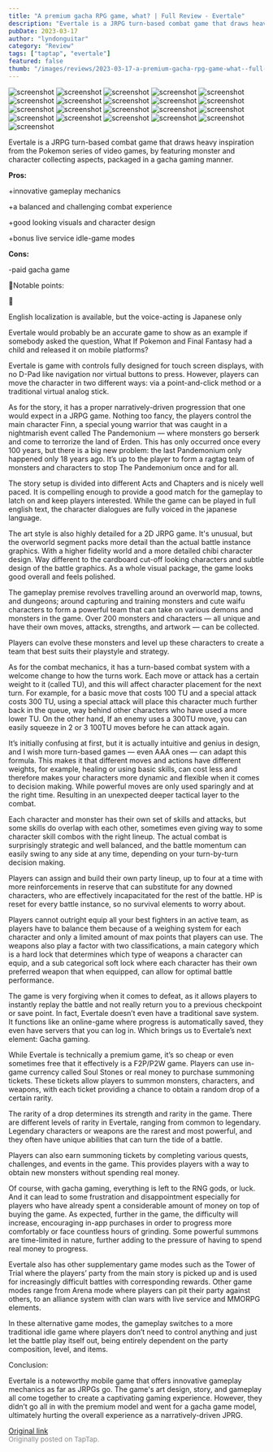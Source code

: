 ```yaml
---
title: "A premium gacha RPG game, what? | Full Review - Evertale"
description: "Evertale is a JRPG turn-based combat game that draws heavy inspiration from the Pokemon series of video games, by featuring monster and character collecting aspects, packaged in a gacha gaming manner."
pubDate: 2023-03-17
author: "lyndonguitar"
category: "Review"
tags: ["taptap", "evertale"]
featured: false
thumb: "/images/reviews/2023-03-17-a-premium-gacha-rpg-game-what--full-review---evertale-0.avif"
---
```


<div class="gallery">
  <img src="/images/reviews/2023-03-17-a-premium-gacha-rpg-game-what--full-review---evertale-0.avif" alt="screenshot" />
  <img src="/images/reviews/2023-03-17-a-premium-gacha-rpg-game-what--full-review---evertale-1.avif" alt="screenshot" />
  <img src="/images/reviews/2023-03-17-a-premium-gacha-rpg-game-what--full-review---evertale-2.avif" alt="screenshot" />
  <img src="/images/reviews/2023-03-17-a-premium-gacha-rpg-game-what--full-review---evertale-3.avif" alt="screenshot" />
  <img src="/images/reviews/2023-03-17-a-premium-gacha-rpg-game-what--full-review---evertale-4.avif" alt="screenshot" />
  <img src="/images/reviews/2023-03-17-a-premium-gacha-rpg-game-what--full-review---evertale-5.avif" alt="screenshot" />
  <img src="/images/reviews/2023-03-17-a-premium-gacha-rpg-game-what--full-review---evertale-6.avif" alt="screenshot" />
  <img src="/images/reviews/2023-03-17-a-premium-gacha-rpg-game-what--full-review---evertale-7.avif" alt="screenshot" />
  <img src="/images/reviews/2023-03-17-a-premium-gacha-rpg-game-what--full-review---evertale-8.avif" alt="screenshot" />
  <img src="/images/reviews/2023-03-17-a-premium-gacha-rpg-game-what--full-review---evertale-9.avif" alt="screenshot" />
  <img src="/images/reviews/2023-03-17-a-premium-gacha-rpg-game-what--full-review---evertale-10.avif" alt="screenshot" />
  <img src="/images/reviews/2023-03-17-a-premium-gacha-rpg-game-what--full-review---evertale-11.avif" alt="screenshot" />
  <img src="/images/reviews/2023-03-17-a-premium-gacha-rpg-game-what--full-review---evertale-12.avif" alt="screenshot" />
  <img src="/images/reviews/2023-03-17-a-premium-gacha-rpg-game-what--full-review---evertale-13.avif" alt="screenshot" />
  <img src="/images/reviews/2023-03-17-a-premium-gacha-rpg-game-what--full-review---evertale-14.avif" alt="screenshot" />
  <img src="/images/reviews/2023-03-17-a-premium-gacha-rpg-game-what--full-review---evertale-15.avif" alt="screenshot" />
  <img src="/images/reviews/2023-03-17-a-premium-gacha-rpg-game-what--full-review---evertale-16.avif" alt="screenshot" />
  <img src="/images/reviews/2023-03-17-a-premium-gacha-rpg-game-what--full-review---evertale-17.avif" alt="screenshot" />
  <img src="/images/reviews/2023-03-17-a-premium-gacha-rpg-game-what--full-review---evertale-18.avif" alt="screenshot" />
  <img src="/images/reviews/2023-03-17-a-premium-gacha-rpg-game-what--full-review---evertale-19.avif" alt="screenshot" />
  <img src="/images/reviews/2023-03-17-a-premium-gacha-rpg-game-what--full-review---evertale-20.avif" alt="screenshot" />
</div>

Evertale is a JRPG turn-based combat game that draws heavy inspiration from the Pokemon series of video games, by featuring monster and character collecting aspects, packaged in a gacha gaming manner.


**Pros:**


+innovative gameplay mechanics

+a balanced and challenging combat experience

+good looking visuals and character design

+bonus live service idle-game modes


**Cons:**


-paid gacha game

📝Notable points:

📝

English localization is available, but the voice-acting is Japanese only

Evertale would probably be an accurate game to show as an example if somebody asked the question, What If Pokemon and Final Fantasy had a child and released it on mobile platforms?

Evertale is game with controls fully designed for touch screen displays, with no D-Pad like navigation nor virtual buttons to press. However, players can move the character in two different ways: via a point-and-click method or a traditional virtual analog stick.

As for the story, it has a proper narratively-driven progression that one would expect in a JRPG game. Nothing too fancy, the players control the main character Finn, a special young warrior that was caught in a nightmarish event called The Pandemonium — where monsters go berserk and come to terrorize the land of Erden. This has only occurred once every 100 years, but there is a big new problem: the last Pandemonium only happened only 18 years ago. It’s up to the player to form a ragtag team of monsters and characters to stop The Pandemonium once and for all.

The story setup is divided into different Acts and Chapters and is nicely well paced. It is compelling enough to provide a good match for the gameplay to latch on and keep players interested. While the game can be played in full english text, the character dialogues are fully voiced in the japanese language.

The art style is also highly detailed for a 2D JRPG game. It's unusual, but the overworld segment packs more detail than the actual battle instance graphics. With a higher fidelity world and a more detailed chibi character design. Way different to the cardboard cut-off looking characters and subtle design of the battle graphics. As a whole visual package, the game looks good overall and feels polished.

The gameplay premise revolves travelling around an overworld map, towns, and dungeons; around capturing and training monsters and cute waifu characters to form a powerful team that can take on various demons and monsters in the game. Over 200 monsters and characters  — all unique and have their own moves, attacks, strengths, and artwork — can be collected.

Players can evolve these monsters and level up these characters to create a team that best suits their playstyle and strategy.

As for the combat mechanics, it has a turn-based combat system with a welcome change to how the turns work. Each move or attack has a certain weight to it (called TU), and this will affect character placement for the next turn. For example, for a basic move that costs 100 TU and a special attack costs 300 TU, using a special attack will place this character much further back in the queue, way behind other characters who have used a more lower TU. On the other hand, If an enemy uses a 300TU move, you can easily squeeze in 2 or 3 100TU moves before he can attack again.

It’s initially confusing at first, but it is actually intuitive and genius in design, and I wish more turn-based games — even AAA ones — can adapt this formula. This makes it that different moves and actions have different weights, for example, healing or using basic skills, can cost less and therefore makes your characters more dynamic and flexible when it comes to decision making. While powerful moves are only used sparingly and at the right time. Resulting in an unexpected deeper tactical layer to the combat.

Each character and monster has their own set of skills and attacks, but some skills do overlap with each other, sometimes even giving way to some character skill combos with the right lineup. The actual combat is surprisingly strategic and well balanced, and the battle momentum can easily swing to any side at any time, depending on your turn-by-turn decision making.

Players can assign and build their own party lineup, up to four at a time with more reinforcements in reserve that can substitute for any downed characters, who are effectively incapacitated for the rest of the battle. HP is reset for every battle instance, so no survival elements to worry about.

Players cannot outright equip all your best fighters in an active team, as players have to balance them because of a weighing system for each character and only a limited amount of max points that players can use. The weapons also play a factor with two classifications, a main category which is a hard lock that determines which type of weapons a character can equip, and a sub categorical soft lock where each character has their own preferred weapon that when equipped, can allow for optimal battle performance.

The game is very forgiving when it comes to defeat, as it allows players to instantly replay the battle and not really return you to a previous checkpoint or save point. In fact, Evertale doesn’t even have a traditional save system. It functions like an online-game where progress is automatically saved, they even have servers that you can log in. Which brings us to Evertale’s next element: Gacha gaming.

While Evertale is technically a premium game, it’s so cheap or even sometimes free that it effectively is a F2P/P2W game. Players can use in-game currency called Soul Stones or real money to purchase summoning tickets. These tickets allow players to summon monsters, characters, and weapons, with each ticket providing a chance to obtain a random drop of a certain rarity.

The rarity of a drop determines its strength and rarity in the game. There are different levels of rarity in Evertale, ranging from common to legendary. Legendary characters or weapons are the rarest and most powerful, and they often have unique abilities that can turn the tide of a battle.

Players can also earn summoning tickets by completing various quests, challenges, and events in the game. This provides players with a way to obtain new monsters without spending real money.

Of course, with gacha gaming, everything is left to the RNG gods, or luck. And it can lead to some frustration and disappointment especially for players who have already spent a considerable amount of money on top of buying the game. As expected, further in the game, the difficulty will increase, encouraging in-app purchases in order to progress more comfortably or face countless hours of grinding. Some powerful summons are time-limited in nature, further adding to the pressure of having to spend real money to progress.

Evertale also has other supplementary game modes such as the Tower of Trial where the players’ party from the main story is picked up and is used for increasingly difficult battles with corresponding rewards. Other game modes range from Arena mode where players can pit their party against others, to an alliance system with clan wars with live service and MMORPG elements.

In these alternative game modes, the gameplay switches to a more traditional idle game where players don’t need to control anything and just let the battle play itself out, being entirely dependent on the party composition, level, and items.

Conclusion:

Evertale is a noteworthy mobile game that offers innovative gameplay mechanics as far as JRPGs go. The game's art design, story, and gameplay all come together to create a captivating gaming experience. However, they didn’t go all in with the premium model and went for a gacha game model, ultimately hurting the overall experience as a narratively-driven JPRG.

[Original link](https://www.taptap.io/post/4820347)<br><span style="font-size: 0.95em; color: #888;">Originally posted on TapTap.</span>
